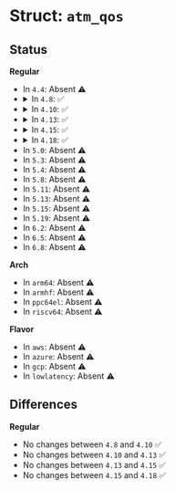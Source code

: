 # Struct: <code>atm_qos</code>

## Status
<b>Regular</b>
<ul>
<li>
In <code>4.4</code>: Absent ⚠️
</li>
<li>
<details>
<summary>In <code>4.8</code>: ✅</summary>

```c
struct atm_qos {
    struct atm_trafprm txtp;
    struct atm_trafprm rxtp;
    unsigned char aal;
};
```
</details>
</li>
<li>
<details>
<summary>In <code>4.10</code>: ✅</summary>

```c
struct atm_qos {
    struct atm_trafprm txtp;
    struct atm_trafprm rxtp;
    unsigned char aal;
};
```
</details>
</li>
<li>
<details>
<summary>In <code>4.13</code>: ✅</summary>

```c
struct atm_qos {
    struct atm_trafprm txtp;
    struct atm_trafprm rxtp;
    unsigned char aal;
};
```
</details>
</li>
<li>
<details>
<summary>In <code>4.15</code>: ✅</summary>

```c
struct atm_qos {
    struct atm_trafprm txtp;
    struct atm_trafprm rxtp;
    unsigned char aal;
};
```
</details>
</li>
<li>
<details>
<summary>In <code>4.18</code>: ✅</summary>

```c
struct atm_qos {
    struct atm_trafprm txtp;
    struct atm_trafprm rxtp;
    unsigned char aal;
};
```
</details>
</li>
<li>
In <code>5.0</code>: Absent ⚠️
</li>
<li>
In <code>5.3</code>: Absent ⚠️
</li>
<li>
In <code>5.4</code>: Absent ⚠️
</li>
<li>
In <code>5.8</code>: Absent ⚠️
</li>
<li>
In <code>5.11</code>: Absent ⚠️
</li>
<li>
In <code>5.13</code>: Absent ⚠️
</li>
<li>
In <code>5.15</code>: Absent ⚠️
</li>
<li>
In <code>5.19</code>: Absent ⚠️
</li>
<li>
In <code>6.2</code>: Absent ⚠️
</li>
<li>
In <code>6.5</code>: Absent ⚠️
</li>
<li>
In <code>6.8</code>: Absent ⚠️
</li>
</ul>
<b>Arch</b>
<ul>
<li>
In <code>arm64</code>: Absent ⚠️
</li>
<li>
In <code>armhf</code>: Absent ⚠️
</li>
<li>
In <code>ppc64el</code>: Absent ⚠️
</li>
<li>
In <code>riscv64</code>: Absent ⚠️
</li>
</ul>
<b>Flavor</b>
<ul>
<li>
In <code>aws</code>: Absent ⚠️
</li>
<li>
In <code>azure</code>: Absent ⚠️
</li>
<li>
In <code>gcp</code>: Absent ⚠️
</li>
<li>
In <code>lowlatency</code>: Absent ⚠️
</li>
</ul>

## Differences
<b>Regular</b>
<ul>
<li>
No changes between <code>4.8</code> and <code>4.10</code> ✅
</li>
<li>
No changes between <code>4.10</code> and <code>4.13</code> ✅
</li>
<li>
No changes between <code>4.13</code> and <code>4.15</code> ✅
</li>
<li>
No changes between <code>4.15</code> and <code>4.18</code> ✅
</li>
</ul>
